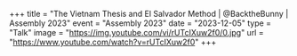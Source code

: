 +++
title = "The Vietnam Thesis and El Salvador Method | @BacktheBunny | Assembly 2023"
event = "Assembly 2023"
date = "2023-12-05"
type = "Talk"
image = "https://img.youtube.com/vi/rUTcIXuw2f0/0.jpg"
url = "https://www.youtube.com/watch?v=rUTcIXuw2f0"
+++